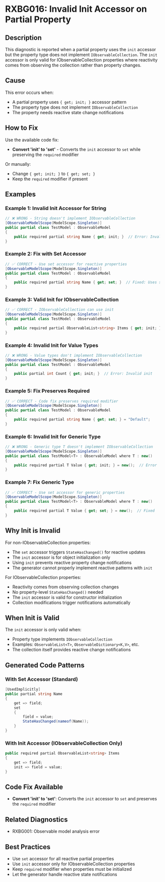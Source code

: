 # RXBG016: Invalid Init Accessor on Partial Property

## Description

This diagnostic is reported when a partial property uses the `init` accessor but the property type does not implement `IObservableCollection`. The `init` accessor is only valid for IObservableCollection properties where reactivity comes from observing the collection rather than property changes.

## Cause

This error occurs when:
- A partial property uses `{ get; init; }` accessor pattern
- The property type does not implement `IObservableCollection`
- The property needs reactive state change notifications

## How to Fix

Use the available code fix:
- **Convert 'init' to 'set'** - Converts the `init` accessor to `set` while preserving the `required` modifier

Or manually:
- Change `{ get; init; }` to `{ get; set; }`
- Keep the `required` modifier if present

## Examples

### Example 1: Invalid Init Accessor for String

```csharp
// ❌ WRONG - String doesn't implement IObservableCollection
[ObservableModelScope(ModelScope.Singleton)]
public partial class TestModel : ObservableModel
{
    public required partial string Name { get; init; }  // Error: Invalid init
}
```

### Example 2: Fix with Set Accessor

```csharp
// ✅ CORRECT - Use set accessor for reactive properties
[ObservableModelScope(ModelScope.Singleton)]
public partial class TestModel : ObservableModel
{
    public required partial string Name { get; set; }  // Fixed: Uses set
}
```

### Example 3: Valid Init for IObservableCollection

```csharp
// ✅ CORRECT - IObservableCollection can use init
[ObservableModelScope(ModelScope.Singleton)]
public partial class TestModel : ObservableModel
{
    public required partial ObservableList<string> Items { get; init; }  // Valid
}
```

### Example 4: Invalid Init for Value Types

```csharp
// ❌ WRONG - Value types don't implement IObservableCollection
[ObservableModelScope(ModelScope.Singleton)]
public partial class TestModel : ObservableModel
{
    public partial int Count { get; init; }  // Error: Invalid init
}
```

### Example 5: Fix Preserves Required

```csharp
// ✅ CORRECT - Code fix preserves required modifier
[ObservableModelScope(ModelScope.Singleton)]
public partial class TestModel : ObservableModel
{
    public required partial string Name { get; set; } = "Default";
}
```

### Example 6: Invalid Init for Generic Type

```csharp
// ❌ WRONG - Generic type T doesn't implement IObservableCollection
[ObservableModelScope(ModelScope.Singleton)]
public partial class TestModel<T> : ObservableModel where T : new()
{
    public required partial T Value { get; init; } = new();  // Error
}
```

### Example 7: Fix Generic Type

```csharp
// ✅ CORRECT - Use set accessor for generic properties
[ObservableModelScope(ModelScope.Singleton)]
public partial class TestModel<T> : ObservableModel where T : new()
{
    public required partial T Value { get; set; } = new();  // Fixed
}
```

## Why Init is Invalid

For non-IObservableCollection properties:
- The `set` accessor triggers `StateHasChanged()` for reactive updates
- The `init` accessor is for object initialization only
- Using `init` prevents reactive property change notifications
- The generator cannot properly implement reactive patterns with `init`

For IObservableCollection properties:
- Reactivity comes from observing collection changes
- No property-level `StateHasChanged()` needed
- The `init` accessor is valid for constructor initialization
- Collection modifications trigger notifications automatically

## When Init is Valid

The `init` accessor is only valid when:
- Property type implements `IObservableCollection`
- Examples: `ObservableList<T>`, `ObservableDictionary<K,V>`, etc.
- The collection itself provides reactive change notifications

## Generated Code Patterns

### With Set Accessor (Standard)
```csharp
[UsedImplicitly]
public partial string Name
{
    get => field;
    set
    {
        field = value;
        StateHasChanged(nameof(Name));
    }
}
```

### With Init Accessor (IObservableCollection Only)
```csharp
public required partial ObservableList<string> Items
{
    get => field;
    init => field = value;
}
```

## Code Fix Available

- **Convert 'init' to 'set'**: Converts the `init` accessor to `set` and preserves the `required` modifier

## Related Diagnostics

- RXBG001: Observable model analysis error

## Best Practices

- Use `set` accessor for all reactive partial properties
- Use `init` accessor only for IObservableCollection properties
- Keep `required` modifier when properties must be initialized
- Let the generator handle reactive state notifications
